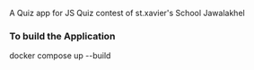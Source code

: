A Quiz app for JS Quiz contest of 
st.xavier's School Jawalakhel

<h3>To build the Application</h3>
<div>docker compose up --build</div>